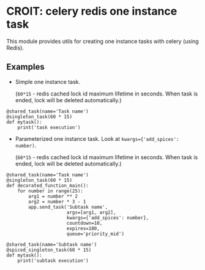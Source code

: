 # CROIT: celery redis one instance task
This module provides utils for creating one instance tasks with celery (using Redis).

## Examples
- Simple one instance task.

  (`60*15` - redis cached lock id maximum lifetime in seconds. When task is ended, lock will be deleted automatically.)
```
@shared_task(name='Task name')
@singleton_task(60 * 15)
def mytask():
    print('task execution')
```

- Parameterized one instance task. Look at `kwargs={'add_spices': number)`.

  (`60*15` - redis cached lock id maximum lifetime in seconds. When task is ended, lock will be deleted automatically.)
```
@shared_task(name='Task name')
@singleton_task(60 * 15)
def decorated_function_main():
    for number in range(25):
        arg1 = number ** 2
        arg2 = number * 3 - 1
        app.send_task('Subtask name',
                      args=[arg1, arg2],
                      kwargs={'add_spices': number},
                      countdown=10,
                      expires=180,
                      queue='priority_mid')
                      
@shared_task(name='Subtask name')
@spiced_singleton_task(60 * 15)
def mytask():
    print('subtask execution')
```
